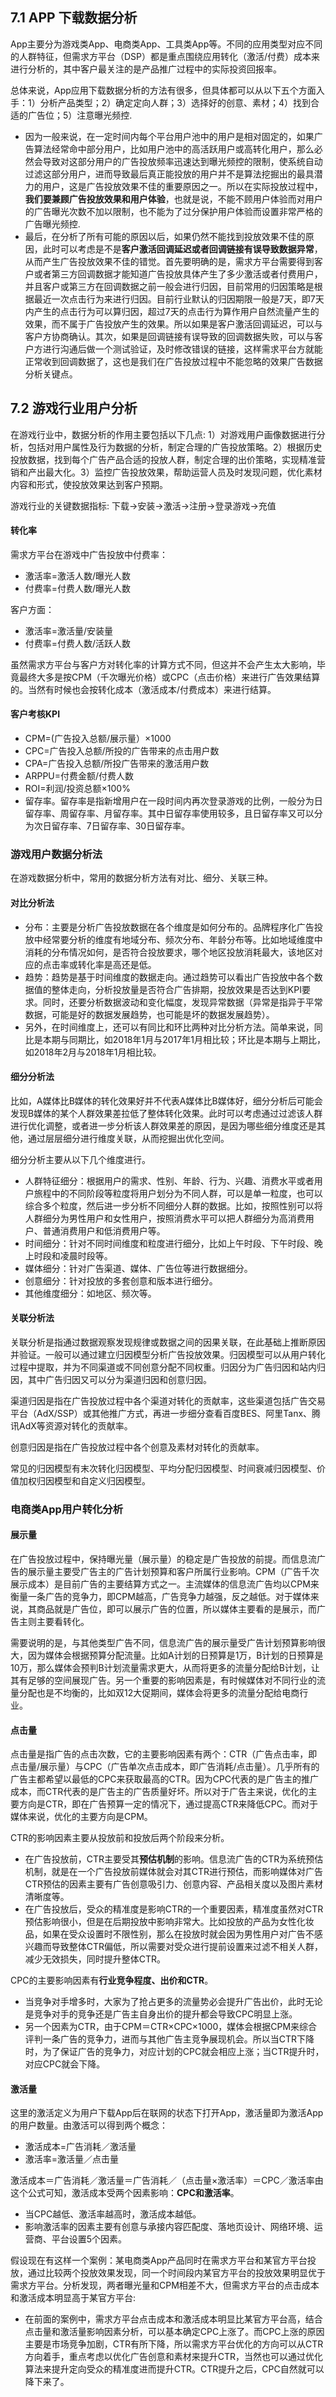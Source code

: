 ## 7.1 APP 下载数据分析
App主要分为游戏类App、电商类App、工具类App等。不同的应用类型对应不同的人群特征，但需求方平台（DSP）都是重点围绕应用转化（激活/付费）成本来进行分析的，其中客户最关注的是产品推广过程中的实际投资回报率。

总体来说，App应用下载数据分析的方法有很多，但具体都可以从以下五个方面入手：1）分析产品类型；2）确定定向人群；3）选择好的创意、素材；4）找到合适的广告位；5）注意曝光频控.
- 因为一般来说，在一定时间内每个平台用户池中的用户是相对固定的，如果广告算法经常命中部分用户，比如用户池中的高活跃用户或高转化用户，那么必然会导致对这部分用户的广告投放频率迅速达到曝光频控的限制，使系统自动过滤这部分用户，进而导致最后真正能投放的用户并不是算法挖掘出的最具潜力的用户，这是广告投放效果不佳的重要原因之一。所以在实际投放过程中，**我们要兼顾广告投放效果和用户体验**，也就是说，不能不顾用户体验而对用户的广告曝光次数不加以限制，也不能为了过分保护用户体验而设置非常严格的广告曝光频控.
- 最后，在分析了所有可能的原因以后，如果仍然不能找到投放效果不佳的原因，此时可以考虑是不是**客户激活回调延迟或者回调链接有误导致数据异常**，从而产生广告投放效果不佳的错觉。首先要明确的是，需求方平台需要得到客户或者第三方回调数据才能知道广告投放具体产生了多少激活或者付费用户，并且客户或第三方在回调数据之前一般会进行归因，目前常用的归因策略是根据最近一次点击行为来进行归因。目前行业默认的归因期限一般是7天，即7天内产生的点击行为可以算归因，超过7天的点击行为算作用户自然流量产生的效果，而不属于广告投放产生的效果。所以如果是客户激活回调延迟，可以与客户方协商确认。其次，如果是回调链接有误导致的回调数据失败，可以与客户方进行沟通后做一个测试验证，及时修改错误的链接，这样需求平台方就能正常收到回调数据了，这也是我们在广告投放过程中不能忽略的效果广告数据分析关键点。

## 7.2 游戏行业用户分析
在游戏行业中，数据分析的作用主要包括以下几点:
1）对游戏用户画像数据进行分析，包括对用户属性及行为数据的分析，制定合理的广告投放策略。2）根据历史投放数据，找到每个广告产品合适的投放人群，制定合理的出价策略，实现精准营销和产出最大化。3）监控广告投放效果，帮助运营人员及时发现问题，优化素材内容和形式，使投放效果达到客户预期。

游戏行业的关键数据指标: 下载->安装->激活->注册->登录游戏->充值
#### 转化率
需求方平台在游戏中广告投放中付费率：
- 激活率=激活人数/曝光人数
- 付费率=付费人数/曝光人数

客户方面：
- 激活率=激活量/安装量
- 付费率=付费人数/活跃人数

虽然需求方平台与客户方对转化率的计算方式不同，但这并不会产生太大影响，毕竟最终大多是按CPM（千次曝光价格）或CPC（点击价格）来进行广告效果结算的。当然有时候也会按转化成本（激活成本/付费成本）来进行结算。
#### 客户考核KPI
- CPM=(广告投入总额/展示量）×1000
- CPC=广告投入总额/所投的广告带来的点击用户数
- CPA=广告投入总额/所投广告带来的激活用户数
- ARPPU=付费金额/付费人数
- ROI=利润/投资总额×100%
- 留存率。留存率是指新增用户在一段时间内再次登录游戏的比例，一般分为日留存率、周留存率、月留存率。其中日留存率使用较多，且日留存率又可以分为次日留存率、7日留存率、30日留存率。

### 游戏用户数据分析法
在游戏数据分析中，常用的数据分析方法有对比、细分、关联三种。

#### 对比分析法
- 分布：主要是分析广告投放数据在各个维度是如何分布的。品牌程序化广告投放中经常要分析的维度有地域分布、频次分布、年龄分布等。比如地域维度中消耗的分布情况如何，是否符合投放要求，哪个地区投放消耗最大，该地区对应的点击率或转化率是高还是低。
- 趋势：趋势是基于时间维度的数据走向。通过趋势可以看出广告投放中各个数据值的整体走向，分析投放量是否符合广告排期，投放效果是否达到KPI要求。同时，还要分析数据波动和变化幅度，发现异常数据（异常是指异于平常数据，可能是好的数据发展趋势，也可能是坏的数据发展趋势）。
- 另外，在时间维度上，还可以有同比和环比两种对比分析方法。简单来说，同比是本期与同期比，如2018年1月与2017年1月相比较；环比是本期与上期比，如2018年2月与2018年1月相比较。


#### 细分分析法
比如，A媒体比B媒体的转化效果好并不代表A媒体比B媒体好，细分分析后可能会发现B媒体的某个人群效果差拉低了整体转化效果。此时可以考虑通过过滤该人群进行优化调整，或者进一步分析该人群效果差的原因，是因为哪些细分维度还是其他，通过层层细分进行维度关联，从而挖掘出优化空间。

细分分析主要从以下几个维度进行。
- 人群特征细分：根据用户的需求、性别、年龄、行为、兴趣、消费水平或者用户旅程中的不同阶段等粒度将用户划分为不同人群，可以是单一粒度，也可以综合多个粒度，然后进一步分析不同细分人群的数据。比如，按照性别可以将人群细分为男性用户和女性用户，按照消费水平可以把人群细分为高消费用户、普通消费用户和低消费用户等。
- 时间细分：针对不同时间维度和粒度进行细分，比如上午时段、下午时段、晚上时段和凌晨时段等。
- 媒体细分：针对广告渠道、媒体、广告位等进行数据细分。
- 创意细分：针对投放的多套创意和版本进行细分。
- 其他维度细分：如地区、频次等。

#### 关联分析法
关联分析是指通过数据观察发现规律或数据之间的因果关联，在此基础上推断原因并验证。一般可以通过建立归因模型分析广告投放效果。归因模型可以从用户转化过程中提取，并为不同渠道或不同创意分配不同权重。归因分为广告归因和站内归因，其中广告归因又可以分为渠道归因和创意归因。

渠道归因是指在广告投放过程中各个渠道对转化的贡献率，这些渠道包括广告交易平台（AdX/SSP）或其他推广方式，再进一步细分查看百度BES、阿里Tanx、腾讯AdX等资源对转化的贡献率。

创意归因是指在广告投放过程中各个创意及素材对转化的贡献率。

常见的归因模型有末次转化归因模型、平均分配归因模型、时间衰减归因模型、价值加权归因模型和自定义归因模型。

### 电商类App用户转化分析
#### 展示量
在广告投放过程中，保持曝光量（展示量）的稳定是广告投放的前提。而信息流广告的展示量主要受广告主的广告计划预算和客户所属行业影响。CPM（广告千次展示成本）是目前广告的主要结算方式之一。主流媒体的信息流广告均以CPM来衡量一条广告的竞争力，即CPM越高，广告竞争力越强，反之越低。对于媒体来说，其商品就是广告位，即可以展示广告的位置，所以媒体主要看的是展示，而广告主则主要看转化。


需要说明的是，与其他类型广告不同，信息流广告的展示量受广告计划预算影响很大，因为媒体会根据预算分配流量。比如A计划的日预算是1万，B计划的日预算是10万，那么媒体会预判B计划流量需求更大，从而将更多的流量分配给B计划，让其有足够的空间展现广告。另一个重要的影响因素是，有时候媒体对不同行业的流量分配也是不均衡的，比如双12大促期间，媒体会将更多的流量分配给电商行业。

#### 点击量
点击量是指广告的点击次数，它的主要影响因素有两个：CTR（广告点击率，即点击量/展示量）与CPC（广告单次点击成本，即广告消耗/点击量）。几乎所有的广告主都希望以最低的CPC来获取最高的CTR。因为CPC代表的是广告主的推广成本，而CTR代表的是广告主的广告质量好坏。所以对于广告主来说，优化的主要方向是CTR，即在广告预算一定的情况下，通过提高CTR来降低CPC。而对于媒体来说，优化的主要方向是CPM。

CTR的影响因素主要从投放前和投放后两个阶段来分析。
- 在广告投放前，CTR主要受其**预估机制**的影响。信息流广告的CTR为系统预估机制，就是在一个广告投放前媒体就会对其CTR进行预估，而影响媒体对广告CTR预估的因素主要有广告创意吸引力、创意内容、产品相关度以及图片素材清晰度等。
- 在广告投放后，受众的精准度是影响CTR的一个重要因素，精准度虽然对CTR预估影响很小，但是在后期投放中影响非常大。比如投放的产品为女性化妆品，如果在受众设置时不限性别，那么在投放时就会因为男性用户对广告不感兴趣而导致整体CTR偏低，所以需要对受众进行提前设置来过滤不相关人群，减少无效损失，同时提升整体CTR。

CPC的主要影响因素有**行业竞争程度、出价和CTR**。
- 当竞争对手增多时，大家为了抢占更多的流量势必会提升广告出价，此时无论是竞争对手的竞争还是广告主自身出价的提升都会导致CPC明显上涨。
- 另一个因素为CTR，由于CPM＝CTR×CPC×1000，媒体会根据CPM来综合评判一条广告的竞争力，进而与其他广告主竞争展现机会。所以当CTR下降时，为了保证广告的竞争力，对应计划的CPC就会相应上涨；当CTR提升时，对应CPC就会下降。

#### 激活量
这里的激活定义为用户下载App后在联网的状态下打开App，激活量即为激活App的用户数量。由激活可以得到两个概念：
- 激活成本=广告消耗／激活量
- 激活率=激活量／点击量

激活成本＝广告消耗／激活量＝广告消耗／（点击量×激活率）＝CPC／激活率由这个公式可知，激活成本受两个因素影响：**CPC和激活率**。
- 当CPC越低、激活率越高时，激活成本越低。
- 影响激活率的因素主要有创意与承接内容匹配度、落地页设计、网络环境、运营商、平台设置5个因素。


假设现在有这样一个案例：某电商类App产品同时在需求方平台和某官方平台投放，通过比较两个投放效果发现，同一个时间段内某官方平台的投放效果明显优于需求方平台。分析发现，两者曝光量和CPM相差不大，但需求方平台的点击成本和激活成本明显高于某官方平台:
- 在前面的案例中，需求方平台点击成本和激活成本明显比某官方平台高，结合点击量和激活量影响因素分析，可以基本确定CPC上涨了。而CPC上涨的原因主要是市场竞争加剧，CTR有所下降，所以需求方平台优化的方向可以从CTR方向着手，重点考虑以优化广告创意和素材来提升CTR，当然也可以通过优化算法来提升定向受众的精准度进而提升CTR。CTR提升之后，CPC自然就可以降下来了。
